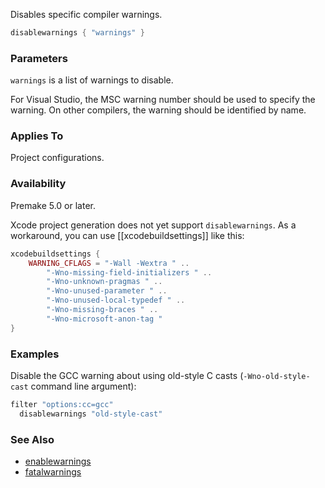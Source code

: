 Disables specific compiler warnings.

```lua
disablewarnings { "warnings" }
```

### Parameters ###

`warnings` is a list of warnings to disable.

For Visual Studio, the MSC warning number should be used to specify the warning. On other compilers, the warning should be identified by name.

### Applies To ###

Project configurations.

### Availability ###

Premake 5.0 or later.

Xcode project generation does not yet support `disablewarnings`. As a workaround, you can use [[xcodebuildsettings]] like this:

```lua
xcodebuildsettings { 
    WARNING_CFLAGS = "-Wall -Wextra " ..
        "-Wno-missing-field-initializers " ..
        "-Wno-unknown-pragmas " ..
        "-Wno-unused-parameter " ..
        "-Wno-unused-local-typedef " ..
        "-Wno-missing-braces " ..
        "-Wno-microsoft-anon-tag "
}
```

### Examples ###

Disable the GCC warning about using old-style C casts (`-Wno-old-style-cast` command line argument):

```lua
filter "options:cc=gcc"
  disablewarnings "old-style-cast"
```

### See Also ###

* [enablewarnings](enablewarnings.md)
* [fatalwarnings](fatalwarnings.md)